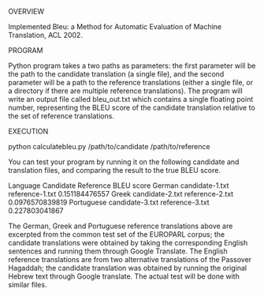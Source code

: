 OVERVIEW

Implemented Bleu: a Method for Automatic Evaluation of Machine Translation, ACL 2002. 

PROGRAM

Python program takes a two paths as parameters: the first parameter will be the path to the candidate translation (a single file), and the second parameter will be a path to the reference translations (either a single file, or a directory if there are multiple reference translations). The program will write an output file called bleu_out.txt which contains a single floating point number, representing the BLEU score of the candidate translation relative to the set of reference translations. 

EXECUTION

python calculatebleu.py /path/to/candidate /path/to/reference

You can test your program by running it on the following candidate and translation files, and comparing the result to the true BLEU score.

Language	Candidate	Reference	BLEU score
German	candidate-1.txt	reference-1.txt	0.151184476557
Greek	candidate-2.txt	reference-2.txt	0.0976570839819
Portuguese	candidate-3.txt	reference-3.txt	0.227803041867

The German, Greek and Portuguese reference translations above are excerpted from the common test set of the EUROPARL corpus; the candidate translations were obtained by taking the corresponding English sentences and running them through Google Translate. The English reference translations are from two alternative translations of the Passover Hagaddah; the candidate translation was obtained by running the original Hebrew text through Google translate. The actual test will be done with similar files.

